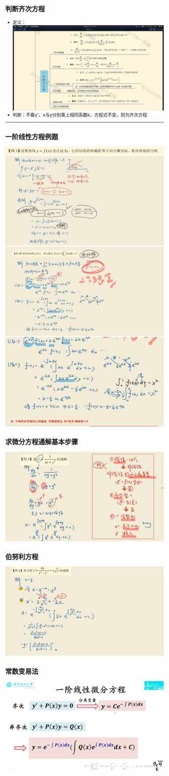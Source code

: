 ## 判断齐次方程
- 定义：![alt text](ss/wf-0.png)
- 判断：不看y'，x与y分别乘上相同系数k，方程式不变，则为齐次方程

---
## 一阶线性方程例题
![alt text](ss/wf-1.png)
![alt text](ss/wf-2.png)
![alt text](ss/wf-3.png)
![alt text](ss/wf-4.png)

## 求微分方程通解基本步骤
![alt text](ss/wf-5.png)

## 伯努利方程
![alt text](ss/wf-6.png)

## 常数变易法
![alt text](ss/wf-8.png)